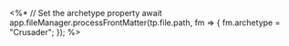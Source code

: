 <%* 
// Set the archetype property
await app.fileManager.processFrontMatter(tp.file.path, fm => {
    fm.archetype = "Crusader";
});
%>
